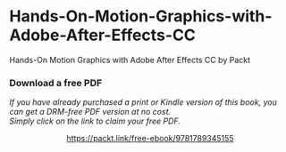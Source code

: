 # Hands-On-Motion-Graphics-with-Adobe-After-Effects-CC
Hands-On Motion Graphics with Adobe After Effects CC by Packt
### Download a free PDF

 <i>If you have already purchased a print or Kindle version of this book, you can get a DRM-free PDF version at no cost.<br>Simply click on the link to claim your free PDF.</i>
<p align="center"> <a href="https://packt.link/free-ebook/9781789345155">https://packt.link/free-ebook/9781789345155 </a> </p>